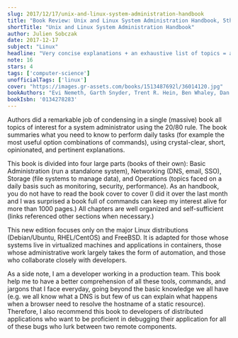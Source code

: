 ```yaml
---
slug: 2017/12/17/unix-and-linux-system-administration-handbook
title: "Book Review: Unix and Linux System Administration Handbook, 5th Edition"
shortTitle: "Unix and Linux System Administration Handbook"
author: Julien Sobczak
date: 2017-12-17
subject: "Linux"
headline: "Very concise explanations + an exhaustive list of topics = a voluminous reference book"
note: 16
stars: 4
tags: ['computer-science']
unofficialTags: ['linux']
cover: "https://images.gr-assets.com/books/1513487692l/36014120.jpg"
bookAuthors: "Evi Nemeth, Garth Snyder,‎ Trent R. Hein,‎ Ben Whaley,‎ Dan Mackin"
bookIsbn: '0134278283'
---
```



Authors did a remarkable job of condensing in a single (massive) book all topics of interest for a system administrator using the 20/80 rule. The book summaries what you need to know to perform daily tasks (for example the most useful option combinations of commands), using crystal-clear, short, opinionated, and pertinent explanations.

This book is divided into four large parts (books of their own): Basic Administration (run a standalone system), Networking (DNS, email, SSO), Storage (file systems to manage data), and Operations (topics faced on a daily basis such as monitoring, security, performance). As an handbook, you do not have to read the book cover to cover (I did it over the last month and I was surprised a book full of commands can keep my interest alive for more than 1000 pages.) All chapters are well organized and self-sufficient (links referenced other sections when necessary.)

This new edition focuses only on the major Linux distributions (Debian/Ubuntu, RHEL/CentOS) and FreeBSD. It is adapted for those whose systems live in virtualized machines and applications in containers, those whose administrative work largely takes the form of automation, and those who collaborate closely with developers.

As a side note, I am a developer working in a production team. This book help me to have a better comprehension of all these tools, commands, and jargons that I face everyday, going beyond the basic knowledge we all have (e.g. we all know what a DNS is but few of us can explain what happens when a browser need to resolve the hostname of a static resource). Therefore, I also recommend this book to developers of distributed applications who want to be proficient in debugging their application for all of these bugs who lurk between two remote components.

